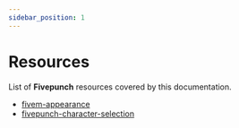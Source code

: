 ```yaml
---
sidebar_position: 1
---
```


# Resources

List of **Fivepunch** resources covered by this documentation.

- [fivem-appearance](docs/resources/fivem-appearance)
- [fivepunch-character-selection](docs/resources/fivepunch-character-selection)
